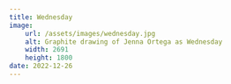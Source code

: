 ```yaml
---
title: Wednesday
image:
    url: /assets/images/wednesday.jpg
    alt: Graphite drawing of Jenna Ortega as Wednesday
    width: 2691
    height: 1800
date: 2022-12-26
---
```

